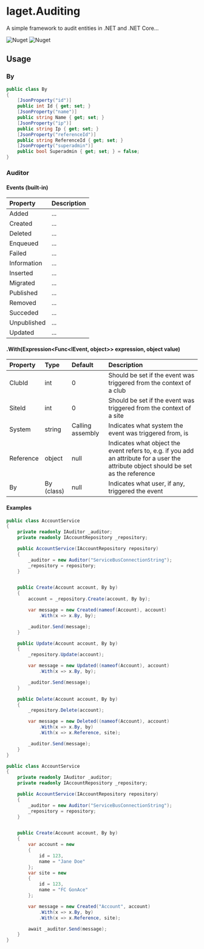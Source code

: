 ﻿# laget.Auditing
A simple framework to audit entities in .NET and .NET Core...

![Nuget](https://img.shields.io/nuget/v/laget.Auditing)
![Nuget](https://img.shields.io/nuget/dt/laget.Auditing)

## Usage
### By
```c#
public class By
{
    [JsonProperty("id")]
    public int Id { get; set; }
    [JsonProperty("name")]
    public string Name { get; set; }
    [JsonProperty("ip")]
    public string Ip { get; set; }
    [JsonProperty("referenceId")]
    public string ReferenceId { get; set; }
    [JsonProperty("superadmin")]
    public bool Superadmin { get; set; } = false;
}
```

### Auditor
#### Events (built-in)
| Property    | Description   |
| :---------- | :------------ |
| Added       | ...           |
| Created     | ...           |
| Deleted     | ...           |
| Enqueued    | ...           |
| Failed      | ...           |
| Information | ...           |
| Inserted    | ...           |
| Migrated    | ...           |
| Published   | ...           |
| Removed     | ...           |
| Succeded    | ...           |
| Unpublished | ...           |
| Updated     | ...           |

#### .With(Expression<Func<IEvent, object>> expression, object value)
| Property  | Type       | Default          | Description   |
| :-------- | :--------- | :--------------- | :------------ |
| ClubId    | int        | 0                | Should be set if the event was triggered from the context of a club |
| SiteId    | int        | 0                | Should be set if the event was triggered from the context of a site |
| System    | string     | Calling assembly | Indicates what system the event was triggered from, is |
| Reference | object     | null             | Indicates what object the event refers to, e.g. if you add an attribute for a user the attribute object should be set as the reference |
| By        | By (class) | null             | Indicates what user, if any, triggered the event |

#### Examples
```c#
public class AccountService
{
    private readonly IAuditor _auditor;
    private readonly IAccountRepository _repository;

    public AccountService(IAccountRepository repository)
    {
        _auditor = new Auditor("ServiceBusConnectionString");
        _repository = repository;
    }


    public Create(Account account, By by)
    {
        account = _repository.Create(account, By by);

        var message = new Created(nameof(Account), account)
            .With(x => x.By, by);

        _auditor.Send(message);
    }

    public Update(Account account, By by)
    {
        _repository.Update(account);

        var message = new Updated((nameof(Account), account)
            .With(x => x.By, by);

        _auditor.Send(message);
    }

    public Delete(Account account, By by)
    {
        _repository.Delete(account);

        var message = new Deleted((nameof(Account), account)
            .With(x => x.By, by)
            .With(x => x.Reference, site);

        _auditor.Send(message);
    }
}
```

```c#
public class AccountService
{
    private readonly IAuditor _auditor;
    private readonly IAccountRepository _repository;

    public AccountService(IAccountRepository repository)
    {
        _auditor = new Auditor("ServiceBusConnectionString");
        _repository = repository;
    }


    public Create(Account account, By by)
    {
        var account = new
        {
            id = 123,
            name = "Jane Doe"
        };
        var site = new
        {
            id = 123,
            name = "FC GonAce"
        };

        var message = new Created("Account", account)
            .With(x => x.By, by)
            .With(x => x.Reference, site);

        await _auditor.Send(message);
    }
}
```
